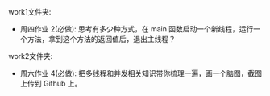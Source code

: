 work1文件夹: 

* 周四作业 2(必做): 思考有多少种方式，在 main 函数启动一个新线程，运行一个方法，拿到这个方法的返回值后，退出主线程？



work2文件夹:

* 周六作业 4(必做): 把多线程和并发相关知识带你梳理一遍，画一个脑图，截图上传到 Github 上。

